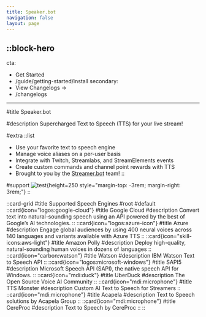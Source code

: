 ```yaml
---
title: Speaker.bot
navigation: false
layout: page
---
```


::block-hero
---
cta:
  - Get Started
  - /guide/getting-started/install
secondary:
  - View Changelogs →
  - /changelogs
---

#title
Speaker.bot

#description
Supercharged Text to Speech (TTS) for your live stream!

#extra
  ::list
  - Use your favorite text to speech engine
  - Manage voice aliases on a per-user basis
  - Integrate with Twitch, Streamlabs, and StreamElements events
  - Create custom commands and channel point rewards with TTS
  - Brought to you by the [Streamer.bot](https://streamer.bot) team!
  ::

#support
![test](https://streamer.bot/twitchspeaker/logo.svg){height=250 style="margin-top: -3rem; margin-right: 3rem;"}
::

::card-grid
#title
Supported Speech Engines
#root
#default
  ::card{icon="logos:google-cloud"}
  #title
  Google Cloud
  #description
  Convert text into natural-sounding speech using an API powered by the best of Google’s AI technologies.
  ::
  ::card{icon="logos:azure-icon"}
  #title
  Azure
  #description
  Engage global audiences by using 400 neural voices across 140 languages and variants available with Azure TTS
  ::
  ::card{icon="skill-icons:aws-light"}
  #title
  Amazon Polly
  #description
  Deploy high-quality, natural-sounding human voices in dozens of languages
  ::
  ::card{icon="carbon:watson"}
  #title
  Watson
  #description
  IBM Watson Text to Speech API
  ::
  ::card{icon="logos:microsoft-windows"}
  #title
  SAPI5
  #description
  Microsoft Speech API (SAPI), the native speech API for Windows.
  ::
  ::card{icon="mdi:duck"}
  #title
  UberDuck
  #description
  The Open Source Voice AI Community
  ::
  ::card{icon="mdi:microphone"}
  #title
  TTS Monster
  #description
  Custom AI Text to Speech for Streamers
  ::
  ::card{icon="mdi:microphone"}
  #title
  Acapela
  #description
  Text to Speech solutions by Acapela Group
  ::
  ::card{icon="mdi:microphone"}
  #title
  CereProc
  #description
  Text to Speech by CereProc
  ::
::